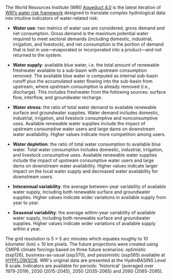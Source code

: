 The World Resources Institute (WRI) [Aqueduct 4.0](https://www.wri.org/data/aqueduct-global-maps-40-data) is the latest iteration of [WRI’s water risk framework](https://www.wri.org/data/aqueduct-water-risk-atlas) designed to translate complex 
hydrological data into intuitive indicators of water-related risk:

* **Water use**: two metrics of water use are considered, gross demand and net consumption. Gross demand is the maximum potential water required to meet sectoral demands (including domestic, 
industrial, irrigation, and livestock), and net consumption is the portion of demand that is 
lost in use—evaporated or incorporated into a product—and not returned to the system.

* **Water supply**: available blue water, i.e. the total 
amount of renewable freshwater available to a sub-basin with upstream consumption removed. 
The available blue water is computed as internal sub-basin runoff plus the accumulated water flowing into the sub-basin from upstream, where upstream consumption is already removed (i.e., discharge). This includes freshwater from the following sources: surface flow, interflow, and groundwater recharge. 

* **Water stress**: the ratio of total water demand to available renewable surface and groundwater supplies. Water demand includes domestic, industrial, irrigation, and livestock consumptive and nonconsumptive uses. Available renewable water supplies include the impact of upstream consumptive 
water users and large dams on downstream water availability. Higher values indicate more competition among users.

* **Water depletion**: the ratio of total water consumption to available blue water. Total water consumption includes domestic, industrial, irrigation, and livestock consumptive uses. Available renewable water supplies include the impact of upstream consumptive water users and large dams on downstream water availability. Higher values indicate larger impact on the local water supply and decreased water availability for downstream users.

*  **Interannual variability**: the average between-year variability of available water supply, including both renewable surface and groundwater supplies. Higher values indicate wider 
variations in available supply from year to year.

* **Seasonal variability**: the average within-year variability of available water supply, including both renewable surface and groundwater supplies. Higher values indicate wider variations of available supply within a year.

The grid resolution is 5 × 5 arc minutes which equates roughly to 10 kilometer (km) × 10 km pixels. 
The future projections were created using CMIP6 climate forcings based on three future scenarios: optimistic (ssp126), business-as-usual (ssp370), and pessimistic (ssp585) available at [HYPFLOWSCI6](https://public.yoda.uu.nl/geo/UU01/YM7A5H.html). WRI's original data are presented at the HydroBASINS Level 6 scale. Indicators are available for periods: 'historical' (averaged over 1979-2019), 2030 (2015-2045), 2050 (2035-2065) and 2080 (2065-2095).